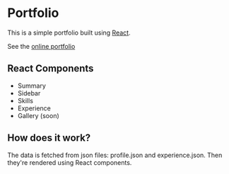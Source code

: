# Portfolio

This is a simple portfolio built using [React](https://facebook.github.io/react/).

See the [online portfolio](https://ilbesculpi.github.io/portfolio/)


## React Components

- Summary
- Sidebar
- Skills
- Experience
- Gallery (soon)


## How does it work?

The data is fetched from json files: profile.json and experience.json. Then they're rendered using React components.
